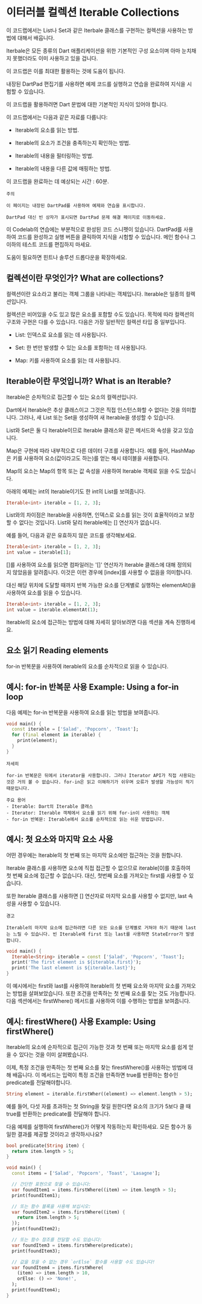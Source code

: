 # 이터러블 컬렉션 Iterable Collections

이 코드랩에서는 List나 Set과 같은 Iterbale 클래스를 구현하는 컬렉션을 사용하는 방법에 대해서 배웁니다.

Iterbale은 모든 종류의 Dart 애플리케이션을 위한 기본적인 구성 요소이며 아마 눈치채지 못했더라도 이미 사용하고 있을 겁니다.

이 코드랩은 이를 최대한 활용하는 것에 도움이 됩니다.

내장된 DartPad 편집기를 사용하면 예제 코드를 실행하고 연습을 완료하여 지식을 시험할 수 있습니다.

이 코드랩을 활용하려면 Dart 문법에 대한 기본적인 지식이 있어야 합니다.

이 코드랩에서는 다음과 같은 자료를 다룹니다:

- Iterable의 요소를 읽는 방법.

- Iterable의 요소가 조건을 충족하는지 확인하는 방법.

- Iterable의 내용을 필터링하는 방법.

- Iterable의 내용을 다른 값에 매핑하는 방법.

이 코드랩을 완료하는 데 예상되는 시간 : 60분.

```
주의

이 페이지는 내장된 DartPad를 사용하여 예제와 연습을 표시합니다.

DartPad 대신 빈 상자가 표시되면 DartPad 문제 해결 페이지로 이동하세요.
```

이 Codelab의 연습에는 부분적으로 완성된 코드 스니펫이 있습니다. DartPad를 사용하여 코드를 완성하고 실행 버튼을 클릭하여 지식을 시험할 수 있습니다. 메인 함수나 그 이하의 테스트 코드를 편집하지 마세요.

도움이 필요하면 힌트나 솔루션 드롭다운을 확장하세요.

## 컬렉션이란 무엇인가? What are collections?

컬렉션이란 요소라고 불리는 객체 그룹을 나타내는 객체입니다. Iterable은 일종의 컬렉션입니다.

컬렉션은 비어있을 수도 있고 많은 요소를 포함할 수도 있습니다. 목적에 따라 컬렉션의 구조와 구현은 다를 수 있습니다. 다음은 가장 일반적인 컬렉션 타입 중 일부입니다.

- List: 인덱스로 요소를 읽는 데 사용됩니다.

- Set: 한 번만 발생할 수 있는 요소를 포함하는 데 사용됩니다.

- Map: 키를 사용하여 요소를 읽는 데 사용됩니다.

## Iterable이란 무엇입니까? What is an Iterable?

Iterable은 순차적으로 접근할 수 있는 요소의 컬렉션입니다.

Dart에서 Iterable은 추상 클래스이고 그것은 직접 인스턴스화할 수 없다는 것을 의미합니다. 그러나, 새 List 또는 Set을 생성하여 새 Iterable을 생성할 수 있습니다.

List와 Set은 둘 다 Iterable이므로 Iterable 클래스와 같은 메서드와 속성을 갖고 있습니다.

Map은 구현에 따라 내부적으로 다른 데이터 구조를 사용합니다. 예를 들어, HashMap은 키를 사용하여 요소(값이라고도 하는)를 얻는 해시 테이블을 사용합니다.

Map의 요소는 Map의 항목 또는 값 속성을 사용하여 Iterable 객체로 읽을 수도 있습니다.

아래의 예제는 int의 Iterable이기도 한 int의 List를 보여줍니다.

```dart
Iterable<int> iterable = [1, 2, 3];
```

List와의 차이점은 Iterable을 사용하면, 인덱스로 요소를 읽는 것이 효율적이라고 보장할 수 없다는 것입니다. List와 달리 Iterable에는 [] 연산자가 없습니다.

예를 들어, 다음과 같은 유효하지 않은 코드를 생각해보세요.

```dart
Iterable<int> iterable = [1, 2, 3];
int value = iterable[1];
```

[]를 사용하여 요소를 읽으면 컴파일러는 '[]' 연산자가 Iterable 클래스에 대해 정의되지 않았음을 알려줍니다. 이것은 이런 경우에 [index]를 사용할 수 없음을 의미합니다.

대신 해당 위치에 도달할 때까지 반복 가능한 요소를 단계별로 실행하는 elementAt()을 사용하여 요소를 읽을 수 있습니다.

```dart
Iterable<int> iterable = [1, 2, 3];
int value = iterable.elementAt(1);
```

Iterable의 요소에 접근하는 방법에 대해 자세히 알아보려면 다음 섹션을 계속 진행하세요.

## 요소 읽기 Reading elements

for-in 반복문을 사용하여 iterable의 요소를 순차적으로 읽을 수 있습니다.

## 예시: for-in 반복문 사용 Example: Using a for-in loop

다음 예제는 for-in 반복문을 사용하여 요소를 읽는 방법을 보여줍니다.

```dart
void main() {
  const iterable = ['Salad', 'Popcorn', 'Toast'];
  for (final element in iterable) {
    print(element);
  }
}
```

```
자세히

for-in 반복문은 뒤에서 iterator을 사용합니다. 그러나 Iterator API가 직접 사용되는 것은 거의 볼 수 없습니다. for-in은 읽고 이해하기가 쉬우며 오류가 발생할 가능성이 적기 때문입니다.
```

```
주요 용어
- Iterable: Dart의 Iterable 클래스
- Iterator: Iterable 객체에서 요소를 읽기 위해 for-in이 사용하는 객체
- for-in 반복문: Iterable에서 요소를 순차적으로 읽는 쉬운 방법입니다.
```

## 예시: 첫 요소와 마지막 요소 사용

어떤 경우에는 Iterable의 첫 번째 또는 마지막 요소에만 접근하는 것을 원합니다.

Iterable 클래스를 사용하면 요소에 직접 접근할 수 없으므로 iterable[0]를 호출하여 첫 번째 요소에 접근할 수 없습니다. 대신, 첫번째 요소를 가져오는 first를 사용할 수 있습니다.

또한 Iterable 클래스를 사용하면 [] 연산자로 마지막 요소를 사용할 수 없지만, last 속성을 사용할 수 있습니다.

```
경고

Iterable의 마지막 요소에 접근하려면 다른 모든 요소를 단계별로 거쳐야 하기 때문에 last는 느릴 수 있습니다. 빈 Iterable에 first 또는 last를 사용하면 StateError가 발생합니다.
```

```dart
void main() {
  Iterable<String> iterable = const ['Salad', 'Popcorn', 'Toast'];
  print('The first element is ${iterable.first}');
  print('The last element is ${iterable.last}');
}
```

이 예시에서는 first와 last를 사용하여 Iterable의 첫 번째 요소와 마지막 요소를 가져오는 방법을 살펴보았습니다. 또한 조건을 만족하는 첫 번째 요소를 찾는 것도 가능합니다. 다음 섹션에서는 firstWhere() 메서드를 사용하여 이를 수행하는 방법을 보여줍니다.

## 예시: firestWhere() 사용 Example: Using firstWhere()

Iterable의 요소에 순차적으로 접근이 가능한 것과 첫 번째 또는 마지막 요소를 쉽게 얻을 수 있다는 것을 이미 살펴봤습니다.

이제, 특정 조건을 만족하는 첫 번째 요소를 찾는 firestWhere()를 사용하는 방법에 대해 배웁니다. 이 메서드는 입력이 특정 조건을 만족하면 true를 반환하는 함수인 predicate를 전달해야합니다.

```dart
String element = iterable.firstWher((element) => element.length > 5);
```

예를 들어, 다섯 자를 초과하는 첫 String을 찾길 원한다면 요소의 크기가 5보다 클 때 true를 반환하는 predicate를 전달해야 합니다.

다음 예제를 실행하여 firstWhere()가 어떻게 작동하는지 확인하세요. 모든 함수가 동일한 결과를 제공할 것이라고 생각하시나요?

```dart
bool predicate(String item) {
  return item.length > 5;
}

void main() {
  const items = ['Salad', 'Popcorn', 'Toast', 'Lasagne'];

  // 간단한 표현으로 찾을 수 있습니다:
  var foundItem1 = items.firstWhere((item) => item.length > 5);
  print(foundItem1);

  // 또는 함수 블록을 사용해 보십시오:
  var foundItem2 = items.firstWhere((item) {
    return item.length > 5;
  });
  print(foundItem2);

  // 또는 함수 참조를 전달할 수도 있습니다:
  var foundItem3 = items.firstWhere(predicate);
  print(foundItem3);

  // 값을 찾을 수 없는 경우 `orElse` 함수를 사용할 수도 있습니다!
  var foundItem4 = items.firstWhere(
    (item) => item.length > 10,
    orElse: () => 'None!',
  );
  print(foundItem4);
}
```